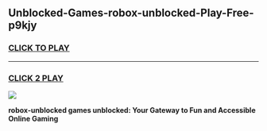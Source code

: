 
## Unblocked-Games-robox-unblocked-Play-Free-p9kjy
<h3>
<a href="https://premium76.site?title=robox-unblocked&ref=18A1">CLICK TO PLAY</a></h3>
<hr>

<h3>
<a href="https://premium76.site?title=robox-unblocked&ref=18A1">CLICK 2 PLAY</a>
  
</h3>

<a href="https://premium76.site?title=robox-unblocked&ref=18A1"><img src="https://clearcache.store/games.png"></a>


**robox-unblocked games unblocked: Your Gateway to Fun and Accessible Online Gaming**
